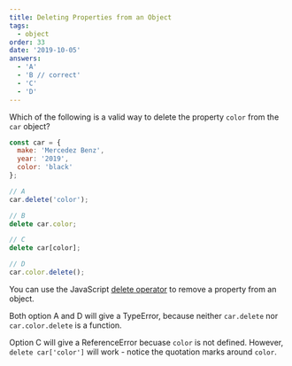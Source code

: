 ```yaml
---
title: Deleting Properties from an Object
tags:
  - object
order: 33
date: '2019-10-05'
answers:
  - 'A'
  - 'B // correct'
  - 'C'
  - 'D'
---
```


Which of the following is a valid way to delete the property `color` from the `car` object?

```javascript
const car = {
  make: 'Mercedez Benz',
  year: '2019',
  color: 'black'
};

// A
car.delete('color');

// B
delete car.color;

// C
delete car[color];

// D
car.color.delete();
```

<!-- explanation -->

You can use the JavaScript [delete operator](https://developer.mozilla.org/en-US/docs/Web/JavaScript/Reference/Operators/delete) to remove a property from an object.

Both option A and D will give a TypeError, because neither `car.delete` nor `car.color.delete` is a function.

Option C will give a ReferenceError becuase `color` is not defined. However, `delete car['color']` will work - notice the quotation marks around `color`.
